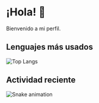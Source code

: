 # ¡Hola! 👋

Bienvenido a mi perfil.

## Lenguajes más usados

![Top Langs](https://github-readme-stats.vercel.app/api/top-langs/?username=barrerag87&layout=compact&langs_count=8&theme=tokyonight)

## Actividad reciente

![Snake animation](https://raw.githubusercontent.com/barrerag87/barrerag87/output/github-contribution-grid-snake.svg)
